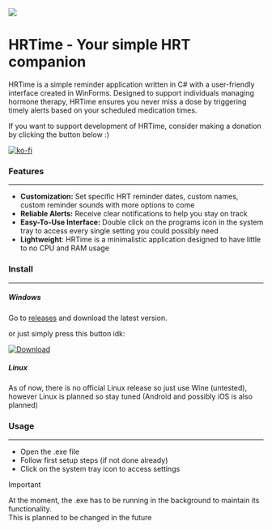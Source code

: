 

![](https://ayuworks.xyz/banner.png)





HRTime - Your simple HRT companion
=============
HRTime is a simple reminder application written in C# with a user-friendly interface created in WinForms. Designed to support individuals managing hormone therapy, HRTime ensures you never miss a dose by triggering timely alerts based on your scheduled medication times.

If you want to support development of HRTime, consider making a donation by clicking the button below :)

[![ko-fi](https://ko-fi.com/img/githubbutton_sm.svg)](https://ko-fi.com/X8X54LSTQ)

### Features

------------


- **Customization:** Set specific HRT reminder dates, custom names, custom reminder sounds with more options to come
- **Reliable Alerts:** Receive clear notifications to help you stay on track
- **Easy-To-Use Interface:** Double click on the programs icon in the system tray to access every single setting you could possibly need
- **Lightweight**: HRTime is a minimalistic application designed to have little to no CPU and RAM usage 
### Install

------------


##### Windows

Go to [releases](http://github.com/ayukovt/HRTime/releases) and download the latest version.

or just simply press this button idk:

[![Download](https://ayuworks.xyz/thumb.png)](https://github.com/ayukovt/HRTime/releases)

##### Linux

As of now, there is no official Linux release so just use Wine (untested), however Linux is planned so stay tuned (Android and possibly iOS is also planned)


### Usage

------------


- Open the .exe file
- Follow first setup steps (if not done already)
- Click on the system tray icon to access settings
> [!IMPORTANT] 
> At the moment, the .exe has to be running in the background to maintain its functionality.\
> This is planned to be changed in the future
